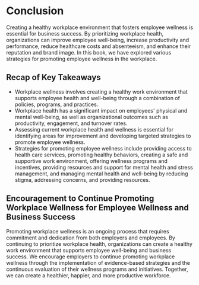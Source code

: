 Conclusion
==========

Creating a healthy workplace environment that fosters employee wellness is essential for business success. By prioritizing workplace health, organizations can improve employee well-being, increase productivity and performance, reduce healthcare costs and absenteeism, and enhance their reputation and brand image. In this book, we have explored various strategies for promoting employee wellness in the workplace.

Recap of Key Takeaways
----------------------

* Workplace wellness involves creating a healthy work environment that supports employee health and well-being through a combination of policies, programs, and practices.
* Workplace health has a significant impact on employees' physical and mental well-being, as well as organizational outcomes such as productivity, engagement, and turnover rates.
* Assessing current workplace health and wellness is essential for identifying areas for improvement and developing targeted strategies to promote employee wellness.
* Strategies for promoting employee wellness include providing access to health care services, promoting healthy behaviors, creating a safe and supportive work environment, offering wellness programs and incentives, providing resources and support for mental health and stress management, and managing mental health and well-being by reducing stigma, addressing concerns, and providing resources.

Encouragement to Continue Promoting Workplace Wellness for Employee Wellness and Business Success
-------------------------------------------------------------------------------------------------

Promoting workplace wellness is an ongoing process that requires commitment and dedication from both employers and employees. By continuing to prioritize workplace health, organizations can create a healthy work environment that supports employee well-being and business success. We encourage employers to continue promoting workplace wellness through the implementation of evidence-based strategies and the continuous evaluation of their wellness programs and initiatives. Together, we can create a healthier, happier, and more productive workforce.
